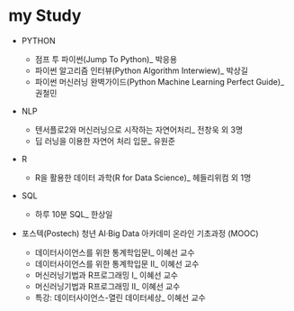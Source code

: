 # my Study

- PYTHON
  + 점프 투 파이썬(Jump To Python)_ 박응용
  + 파이썬 알고리즘 인터뷰(Python Algorithm Interwiew)_ 박상길
  + 파이썬 머신러닝 완벽가이드(Python Machine Learning Perfect Guide)_ 권철민 
  
- NLP
  + 텐서플로2와 머신러닝으로 시작하는 자연어처리_ 전창욱 외 3명
  + 딥 러닝을 이용한 자연어 처리 입문_ 유원준 
  
- R 
  + R을 활용한 데이터 과학(R for Data Science)_ 헤들리위컴 외 1명 
  
- SQL
  + 하루 10분 SQL_ 한상일

- 포스텍(Postech) 청년 AI·Big Data 아카데미 온라인 기초과정 (MOOC)
  + 데이터사이언스를 위한 통계학입문Ⅰ_ 이혜선 교수
  + 데이터사이언스를 위한 통계학입문 II_ 이혜선 교수
  + 머신러닝기법과 R프로그래밍 I_ 이혜선 교수
  + 머신러닝기법과 R프로그래밍 II_ 이혜선 교수
  + 특강: 데이터사이언스-열린 데이터세상_ 이혜선 교수 
  
